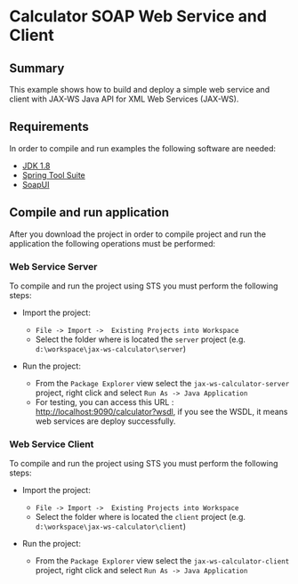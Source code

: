 Calculator SOAP Web Service and Client
======================================

Summary
------------
This example shows how to build and deploy a simple web service and client with JAX-WS Java API for XML Web Services (JAX-WS).


Requirements
------------
In order to compile and run examples the following software are needed:

* [JDK 1.8](https://www.oracle.com/java/technologies/javase/javase8u211-later-archive-downloads.html)
* [Spring Tool Suite](https://spring.io/tools)
* [SoapUI](https://www.soapui.org)


Compile and run application
----------------------------
After you download the project in order to compile project and run the application the following operations must be performed:  

### Web Service Server ###

To compile and run the project using STS you must perform the following steps:

* Import the project:

  - `File -> Import ->  Existing Projects into Workspace`
  - Select the folder where is located the `server` project (e.g. `d:\workspace\jax-ws-calculator\server`)
* Run the project:
 
  - From the `Package Explorer` view select the  `jax-ws-calculator-server` project, right click and select `Run As -> Java Application`
  - For testing, you can access this URL : [http://localhost:9090/calculator?wsdl](http://localhost:9090/calculator?wsdl), if you see the WSDL, it means web services are deploy successfully.


### Web Service Client ###

To compile and run the project using STS you must perform the following steps:

* Import the project:
  - `File -> Import ->  Existing Projects into Workspace`
  - Select the folder where is located the `client` project (e.g. `d:\workspace\jax-ws-calculator\client`)

* Run the project:
  - From the `Package Explorer` view select the  `jax-ws-calculator-client` project, right click and select `Run As -> Java Application`
